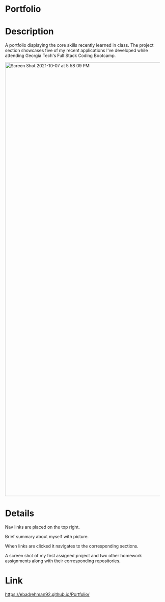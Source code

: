 # Portfolio

# Description 
A portfolio displaying the core skills recently learned in class. The project section showcases five of my recent applications I've developed while attending Georgia Tech's Full Stack Coding Bootcamp.

<img width="1412" alt="Screen Shot 2021-10-07 at 5 58 09 PM" src="https://user-images.githubusercontent.com/64440230/136472914-10262049-fb4d-4285-9c42-d9acc0ccad2a.png">

# Details
Nav links are placed on the top right.

Brief summary about myself with picture.

When links are clicked it navigates to the corresponding sections.

A screen shot of my first assigned project and two other homework assignments along with their corresponding repositories.

# Link
https://ebadrehman92.github.io/Portfolio/
